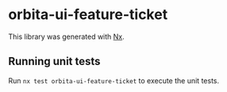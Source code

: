 # orbita-ui-feature-ticket

This library was generated with [Nx](https://nx.dev).

## Running unit tests

Run `nx test orbita-ui-feature-ticket` to execute the unit tests.
